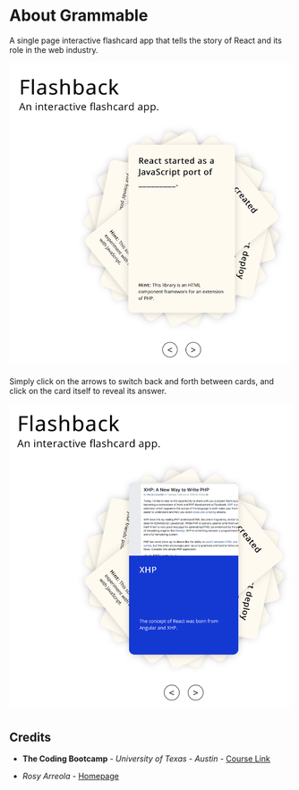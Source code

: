 # About Grammable

A single page interactive flashcard app that tells the story of React and its role in the web industry.

![Home1](images/fb1.png)

Simply click on the arrows to switch back and forth between cards, and click on the card itself to reveal its answer. 

![Home2](images/fb2.png)

## Credits

* **The Coding Bootcamp** - *University of Texas - Austin* - [Course Link](https://techbootcamps.utexas.edu/coding/online/landing/?tc_ver=1&s=Google-Brand&pkw=ut%20austin%20coding%20bootcamp&pcrid=397231697230&pmt=e&utm_source=google&utm_medium=cpc&utm_campaign=GGL%7CUT-Austin%7CSEM%7CCODING%7C-%7CONL%7CTIER-1%7CALL%7CBRD%7CEXACT%7CCore%7CBootcamp&utm_term=ut%20austin%20coding%20bootcamp&utm_content=397231697230&s=google&k=ut%20austin%20coding%20bootcamp&gclid=EAIaIQobChMI16eEysjL5wIVh5OzCh03vAWNEAAYASAAEgKc8PD_BwE&gclsrc=aw.ds)

* *Rosy Arreola* - [Homepage](https://rosyarreola.netlify.com/)
